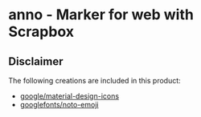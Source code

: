 # anno - Marker for web with Scrapbox

## Disclaimer

The following creations are included in this product:

- [google/material-design-icons](https://github.com/google/material-design-icons/blob/master/LICENSE)
- [googlefonts/noto-emoji](https://github.com/googlefonts/noto-emoji/blob/main/LICENSE)

